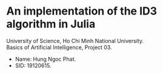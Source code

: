 # An implementation of the ID3 algorithm in Julia

University of Science, Ho Chi Minh National University.  
Basics of Artificial Intelligence, Project 03.

- Name: Hung Ngoc Phat.
- SID: 19120615.